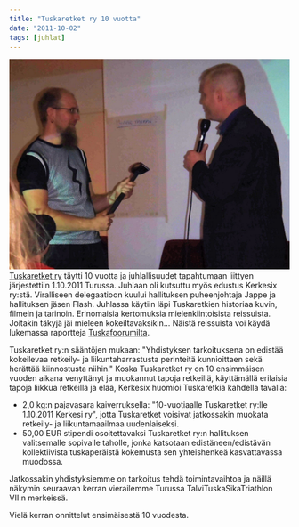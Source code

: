 ```yaml
---
title: "Tuskaretket ry 10 vuotta"
date: "2011-10-02"
tags: [juhlat]
---
```


[![](/images/tuskaretket-ry-10-vuotta-v/1.JPG)Tuskaretket
ry](http://www.tuskaretket.fi/) täytti 10 vuotta ja juhlallisuudet
tapahtumaan liittyen järjestettiin 1.10.2011 Turussa. Juhlaan oli
kutsuttu myös edustus Kerkesix ry:stä. Viralliseen delegaatioon kuului
hallituksen puheenjohtaja Jappe ja hallituksen jäsen Flash. Juhlassa
käytiin läpi Tuskaretkien historiaa kuvin, filmein ja tarinoin.
Erinomaisia kertomuksia mielenkiintoisista reissuista. Joitakin täkyjä
jäi mieleen kokeiltavaksikin... Näistä reissuista voi käydä lukemassa
raportteja [Tuskafoorumilta](http://www.tuskaretket.fi/?page_id=886).

Tuskaretket ry:n sääntöjen mukaan: "Yhdistyksen tarkoituksena on edistää
kokeilevaa retkeily- ja liikuntaharrastusta perinteitä kunnioittaen sekä
herättää kiinnostusta niihin." Koska Tuskaretket ry on 10 ensimmäisen
vuoden aikana venyttänyt ja muokannut tapoja retkeillä, käyttämällä
erilaisia tapoja liikkua retkeillä ja elää, Kerkesix huomioi Tuskaretkiä
kahdella tavalla:

- 2,0 kg:n pajavasara kaiverruksella: "10-vuotiaalle Tuskaretket
  ry:lle 1.10.2011 Kerkesi ry", jotta Tuskaretket voisivat jatkossakin
  muokata retkeily- ja liikuntamaailmaa uudenlaiseksi.
- 50,00 EUR stipendi osoitettavaksi Tuskaretket ry:n hallituksen
  valitsemalle sopivalle taholle, jonka katsotaan edistäneen/edistävän
  kollektiivista tuskaperäistä kokemusta sen yhteishenkeä
  kasvattavassa muodossa.

Jatkossakin yhdistyksiemme on tarkoitus tehdä toimintavaihtoa ja näillä
näkymin seuraavan kerran vierailemme Turussa TalviTuskaSikaTriathlon
VII:n merkeissä.

Vielä kerran onnittelut ensimäisestä 10 vuodesta.